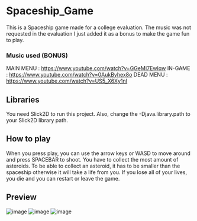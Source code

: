 # Spaceship_Game
This is a Spaceship game made for a college evaluation.
The music was not requested in the evaluation I just added it as a bonus to make the game fun to play.

### Music used (BONUS)
  MAIN MENU : https://www.youtube.com/watch?v=GGeMI7EwIqw
  IN-GAME   : https://www.youtube.com/watch?v=0AukByhex8o
  DEAD MENU : https://www.youtube.com/watch?v=US5_X6Xy1nI

## Libraries
You need Slick2D to run this project.
Also, change the -Djava.library.path to your Slick2D library path.

## How to play
When you press play, you can use the arrow keys or WASD to move around and press SPACEBAR to shoot.
You have to collect the most amount of asteroids. To be able to collect an asteroid, it has to be smaller than the spaceship otherwise it will take a life from you.
If you lose all of your lives, you die and you can restart or leave the game.

## Preview
![image](https://user-images.githubusercontent.com/26018596/190771228-2ff19209-1518-40f2-adf4-c255f15bda02.png)
![image](https://user-images.githubusercontent.com/26018596/190771570-146906b6-81db-458a-9949-0f3543fb04f6.png)
![image](https://user-images.githubusercontent.com/26018596/190771870-5c027aed-4b89-49fb-8755-5948c88746e3.png)
